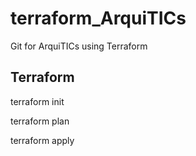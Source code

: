 # terraform_ArquiTICs
Git for ArquiTICs using Terraform


## Terraform
terraform init

terraform plan

terraform apply